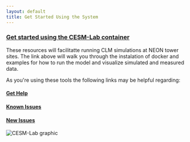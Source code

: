```yaml
---
layout: default
title: Get Started Using the System
---
```

### [Get started using the CESM-Lab container](https://negin513.github.io/neon_book/quick_start_docker.html) 

These resources will facilitatte running CLM simulations at NEON tower sites.  The link above will walk you through the instalation of docker and examples for how to run the model and visualize simulated and measured data.

As you're using these tools the following links may be helpful regarding:
#### [Get Help](help.html)

#### [Known Issues](known.html)

#### [New Issues](issues.html)

<img src="images/CESM-Lab.png" alt="CESM-Lab graphic" style="display: block; margin: auto;">


